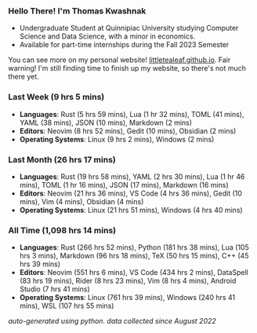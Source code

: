
### Hello There! I'm Thomas Kwashnak

- Undergraduate Student at Quinnipiac University studying Computer Science and Data Science, with a minor in economics.
- Available for part-time internships during the Fall 2023 Semester

You can see more on my personal website! [littletealeaf.github.io](https://littletealeaf.github.io). Fair warning! I'm still finding time to finish up my website, so there's not much there yet.

### Last Week (9 hrs 5 mins)
- **Languages**: Rust (5 hrs 59 mins), Lua (1 hr 32 mins), TOML (41 mins), YAML (38 mins), JSON (10 mins), Markdown (2 mins)
- **Editors**: Neovim (8 hrs 52 mins), Gedit (10 mins), Obsidian (2 mins)
- **Operating Systems**: Linux (9 hrs 2 mins), Windows (2 mins)
    
### Last Month (26 hrs 17 mins)
- **Languages**: Rust (19 hrs 58 mins), YAML (2 hrs 30 mins), Lua (1 hr 46 mins), TOML (1 hr 16 mins), JSON (17 mins), Markdown (16 mins)
- **Editors**: Neovim (21 hrs 36 mins), VS Code (4 hrs 36 mins), Gedit (10 mins), Vim (4 mins), Obsidian (4 mins)
- **Operating Systems**: Linux (21 hrs 51 mins), Windows (4 hrs 40 mins)
    
### All Time (1,098 hrs 14 mins)
- **Languages**: Rust (266 hrs 52 mins), Python (181 hrs 38 mins), Lua (105 hrs 3 mins), Markdown (96 hrs 18 mins), TeX (50 hrs 15 mins), C++ (45 hrs 39 mins)
- **Editors**: Neovim (551 hrs 6 mins), VS Code (434 hrs 2 mins), DataSpell (83 hrs 19 mins), Rider (8 hrs 23 mins), Vim (8 hrs 4 mins), Android Studio (7 hrs 41 mins)
- **Operating Systems**: Linux (761 hrs 39 mins), Windows (240 hrs 41 mins), WSL (107 hrs 55 mins)
    

*auto-generated using python. data collected since August 2022*
